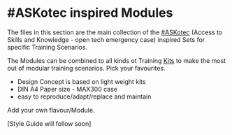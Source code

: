 # #ASKotec inspired Modules

The files in this section are the main collection of the [#ASKotec](https://github.com/opencultureagency/ASKotec) (Access to Skills and Knowledge - open tech emergency case) inspired Sets for specific Training Scenarios. 

The Modules can be combined to all kinds ot Training [Kits](../KITS/) to make the most out of modular training scenarios. Pick your favourites.

- Design Concept is based on light weight kits
- DIN A4 Paper size - MAX300 case
- easy to reproduce/adapt/replace and maintain

Add your own flavour/Module.

[Style Guide will follow soon]
